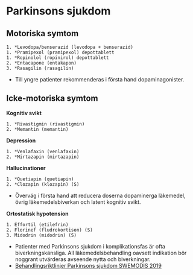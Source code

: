 Parkinsons sjukdom
==================

Motoriska symtom
----------------

    1. *Levodopa/benserazid (levodopa + benserazid)
    1. *Pramipexol (pramipexol) depottablett
    1. *Ropinolol (ropinirol) depottablett 
    2. *Entacapone (entakapon)
    3. *Rasagilin (rasagilin)

- Till yngre patienter rekommenderas i första hand dopaminagonister.

Icke-motoriska symtom
---------------------

**Kognitiv svikt**

    1. *Rivastigmin (rivastigmin)
    2. *Memantin (memantin)

**Depression**

    1. *Venlafaxin (venlafaxin)
    2. *Mirtazapin (mirtazapin)

**Hallucinationer**

    1. *Quetiapin (quetiapin)
    2. *Clozapin (klozapin) (S)

- Överväg i första hand att reducera doserna dopaminerga läkemedel,
  övrig läkemedelsbiverkan och latent kognitiv svikt.

**Ortostatisk hypotension**

    1. Effortil (etilefrin)
    2. Florinef (fludrokortison) (S)
    3. Midodrin (midodrin) (S)

-	Patienter med Parkinsons sjukdom i komplikationsfas är ofta 
    biverkningskänsliga. All läkemedelsbehandling oavsett indikation bör
	noggrant utvärderas avseende nytta och biverkningar.
-	[Behandlingsriktlinjer Parkinsons sjukdom SWEMODIS 2019](https://www.swemodis.se/images/Dokument/2019/Swemodis%20Riktlinjer%20for%20utredning%20och%20behandling%20av%20Parkinsons%20sjukdom%20version_8.pdf)
